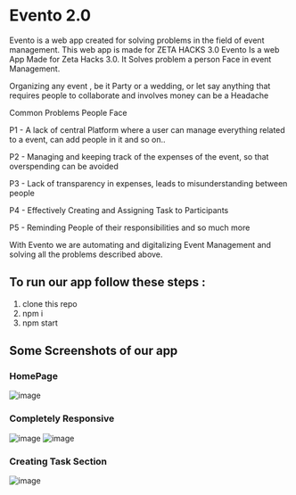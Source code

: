 # Evento 2.0
Evento is a web app created for solving problems in the field of event management. This web app is made for ZETA HACKS 3.0 
Evento Is a web App Made for Zeta Hacks 3.0. It Solves problem a person Face in event Management. 

Organizing any event , be it Party or a wedding, or let say anything that requires people to collaborate and involves money can be a Headache

Common Problems People Face

P1 - A lack of central Platform where a user can manage everything related to a event, can add people in it and so on..

P2 - Managing and keeping track of the expenses of the event, so that overspending can be avoided

P3 - Lack of transparency in expenses, leads to misunderstanding between people

P4 - Effectively Creating and Assigning Task to Participants

P5 - Reminding People of their responsibilities and so much more

With Evento we are automating and digitalizing Event Management and solving all the problems described above.


## To run our app follow these steps :
1) clone this repo
2) npm i
3) npm start


## Some Screenshots of our app
### HomePage
![image](https://user-images.githubusercontent.com/61822515/131075835-430880a0-a533-4924-9797-841e258e4346.png)

### Completely Responsive
![image](https://user-images.githubusercontent.com/61822515/131075994-c5c3815c-9248-4652-a609-999b7c8a80bd.png)
![image](https://user-images.githubusercontent.com/61822515/131075970-35a8ff53-f3d2-441f-b79a-c64a3c8f2718.png)

### Creating Task Section
![image](https://user-images.githubusercontent.com/61822515/131076153-be02b6b5-848f-476a-9d00-6b57bf22df37.png)






